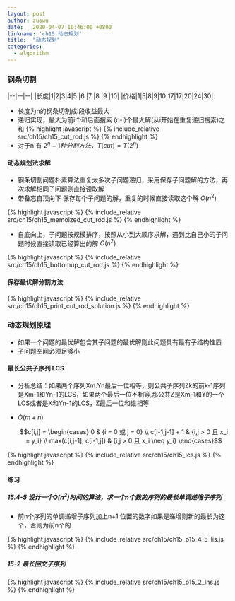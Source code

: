 ```yaml
---
layout: post
author: zuowu
date:   2020-04-07 10:46:00 +0800
linkname: 'ch15 动态规划'
title:  "动态规划"
categories:
  - algorithm 
---
```


### 钢条切割

|--|--|--|
|长度|1|2|3|4|5 |6 |7 |8 |9 |10|
|价格|1|5|8|9|10|17|17|20|24|30|    

 * 长度为n的钢条切割成i段收益最大
 * 递归实现，最大为前i个和后面搜索 (n-i)个最大解(从i开始在重复递归搜索)之和
{% highlight javascript %}
    {% include_relative src/ch15/ch15_cut_rod.js %}
{% endhighlight %}
 * 对于n 有 $2^n-1 种分割方法，T(cut) = T(2^n)$

#### 动态规划法求解
 * 钢条切割问题朴素算法重复太多次子问题递归，采用保存子问题解的方法，再次求解相同子问题则直接读取解
 * 带备忘自顶向下 保存每个子问题的解，重复的时候直接读取这个解 $O(n^2)$

{% highlight javascript %}
    {% include_relative src/ch15/ch15_memoized_cut_rod.js %}
{% endhighlight %}

 * 自底向上，子问题按规模排序，按照从小到大顺序求解，遇到比自己小的子问题时候直接读取已经算出的解 $O(n^2)$

{% highlight javascript %}
    {% include_relative src/ch15/ch15_bottomup_cut_rod.js %}
{% endhighlight %}

#### 保存最优解分割方法

{% highlight javascript %}
    {% include_relative src/ch15/ch15_print_cut_rod_solution.js %}
{% endhighlight %}

### 动态规划原理
 * 如果一个问题的最优解包含其子问题的最优解则此问题具有最有子结构性质
 * 子问题空间必须足够小

#### 最长公共子序列 LCS
 * 分析总结：如果两个序列Xm.Yn最后一位相等，则公共子序列Zk的前k-1序列是Xm-1和Yn-1的LCS，如果两个最后一位不相等,那公共Z是Xm-1和Y的一个LCS或者是X和Yn-1的LCS，Z最后一位和谁相等
 * $O(m+n)$

    $$c[i,j] = \begin{cases} 0 & {i = 0 或 j = 0} \\ c[i-1,j-1] + 1 & {i,j > 0 且 x_i = y_i} \\ max(c[i,j-1], c[i-1,j]) & {i,j > 0 且 x_i \neq y_i} \end{cases}$$

{% highlight javascript %}
    {% include_relative src/ch15/ch15_lcs.js %}
{% endhighlight %}

#### 练习
##### 15.4-5 设计一个$O(n^2)$时间的算法，求一个n个数的序列的最长单调递增子序列
 * 前n个序列的单调递增子序列加上n+1 位置的数字如果是递增则新的最长为这个，否则为前n个的

{% highlight javascript %}
    {% include_relative src/ch15/ch15_p15_4_5_lis.js %}
{% endhighlight %}

##### 15-2 最长回文子序列

{% highlight javascript %}
    {% include_relative src/ch15/ch15_p15_2_lhs.js %}
{% endhighlight %}
